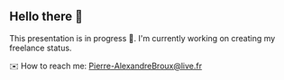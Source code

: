 ## Hello there 👋

This presentation is in progress 🚧. I'm currently working on creating my freelance status.

✉️ How to reach me: Pierre-AlexandreBroux@live.fr

